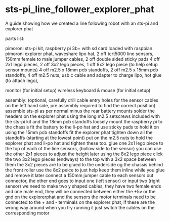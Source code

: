 # sts-pi_line_follower_explorer_phat
A guide showing how we created a line following robot with an sts-pi and explorer phat

parts list:

pimoroni sts-pi kit, 
raspberry pi 3b+ with sd card loaded with raspbian
pimoroni explorer phat,
waveshare lipo hat,
2 off tcrt5000 line sensors,
150mm female to male jumper cables,
2 off double sided sticky pads
4 off 2x1 lego pieces,
2 off 3x2 lego pieces,
1 off 8x2 lego piece (to help setup sensor mounts)
4 off m2.5 x 18mm pcb standoffs,
2 off m2.5 x 15mm pcb standoffs,
4 off m2.5 nuts,
usb c cable and adapter to charge lipo,
hot glue (to attach lego),

monitor (for initial setup)
wireless keyboard & mouse (for initial setup)

assembly:
(optional, carefully drill cable entry holes for the sensor cables on the left hand side, pre assembly required to find the correct position)
assemble sts-pi as per normal minus the rear battery mounts
solder the headers on the explorer phat
using the long m2.5 setscrews included with the sts-pi kit and the 18mm pcb standoffs loosely mount the raspberry pi to the chassis
fit the battery to the li-po hat and use sticky pads to hold it on
using the 15mm pcb standoffs fit the explorer phat
tighten down all the standoffs (starting at the lowest point) put on the m2.5 nuts to hold the explorer phat and li-po hat and tighten these too.
glue one 2x1 lego piece to the top of each of the line sensors, (hollow side to the sensor) you can use the other 2x1 pieces to adjust the height later
using the 8x2 lego piece click the two 3x2 lego pieces (endways) to the top with a 3x2 space between them
the 3x2 pieces are to be glued to the underside og the chassis behind the front roller use the 8x2 peice to just help keep them inline while you glue and remove it later
connect a 150mm jumper cable to each sensors out connector, the other end goes to input one (left sensor) or input two (right sensor)
we need to make two y shaped cables, they have two female ends and one male end, they will be connected between either the +5v or the gnd on the explorerphat and the sensors
the motor terminals need to be connected to the + and - terminals on the explorer phat, if these are the wrong way around when you try running it just switch the cables on the corresponding motor
